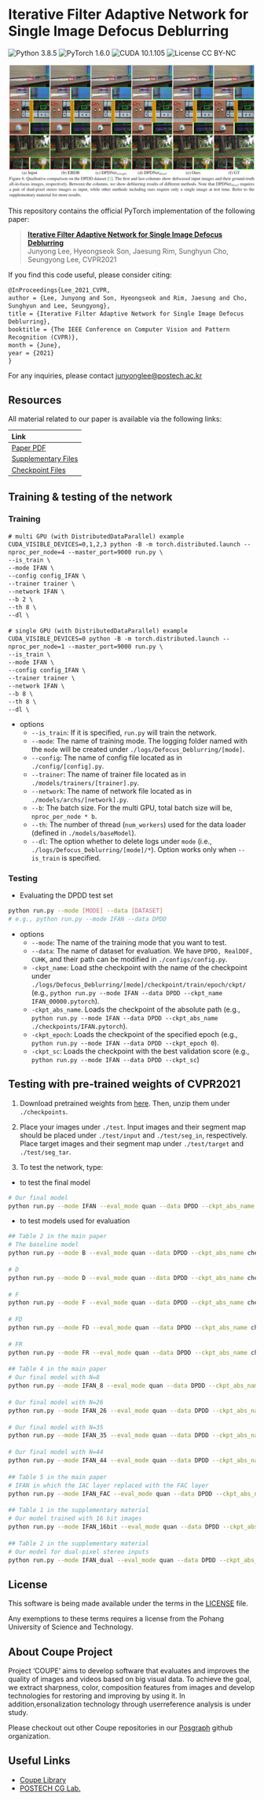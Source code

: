 
# Iterative Filter Adaptive Network for Single Image Defocus Deblurring
![Python 3.8.5](https://img.shields.io/badge/python-3.8.5-green.svg?style=plastic)
![PyTorch 1.6.0](https://img.shields.io/badge/PyTorch-1.6.0-green.svg?style=plastic)
![CUDA 10.1.105](https://img.shields.io/badge/CUDA-10.1.105-green.svg?style=plastic)
![License CC BY-NC](https://img.shields.io/badge/license-GNU_AGPv3-green.svg?style=plastic)

![Teaser image](./assets/figure.jpg)

This repository contains the official PyTorch implementation of the following paper:

> **[Iterative Filter Adaptive Network for Single Image Defocus Deblurring](http://cg.postech.ac.kr/papers/2020_CGI_JY.pdf)**<br>
> Junyong Lee, Hyeongseok Son, Jaesung Rim, Sunghyun Cho, Seungyong Lee, CVPR2021

If you find this code useful, please consider citing:
```
@InProceedings{Lee_2021_CVPR,
author = {Lee, Junyong and Son, Hyeongseok and Rim, Jaesung and Cho, Sunghyun and Lee, Seungyong},
title = {Iterative Filter Adaptive Network for Single Image Defocus Deblurring},
booktitle = {The IEEE Conference on Computer Vision and Pattern Recognition (CVPR)},
month = {June},
year = {2021}
}
```

For any inquiries, please contact [junyonglee@postech.ac.kr](mailto:junyonglee@postech.ac.kr)

## Resources

All material related to our paper is available via the following links:

| Link |
| :-------------- |
| [Paper PDF](https://drive.google.com/file/d/1mRVo3JefkgRd2VdJvG5M-8xWtvl60ZWg/view?usp=sharing) |
| [Supplementary Files](https://drive.google.com/file/d/1sQTGHEcko2HxoIvneyrot3bUabPrN5l1/view?usp=sharing) |
| [Checkpoint Files](https://drive.google.com/file/d/1Xl8cXmhlD1DjaYNcroRLMjYR3C9QplNs/view?usp=sharing) |

## Training & testing of the network
### Training
```
# multi GPU (with DistributedDataParallel) example
CUDA_VISIBLE_DEVICES=0,1,2,3 python -B -m torch.distributed.launch --nproc_per_node=4 --master_port=9000 run.py \
--is_train \
--mode IFAN \
--config config_IFAN \
--trainer trainer \
--network IFAN \
--b 2 \
--th 8 \
--dl \

# single GPU (with DistributedDataParallel) example
CUDA_VISIBLE_DEVICES=0 python -B -m torch.distributed.launch --nproc_per_node=1 --master_port=9000 run.py \
--is_train \
--mode IFAN \
--config config_IFAN \
--trainer trainer \
--network IFAN \
--b 8 \
--th 8 \
--dl \
```
* options
    * `--is_train`: If it is specified, `run.py` will train the network.  
    * `--mode`: The name of training mode. The logging folder named with the `mode` will be created under `./logs/Defocus_Deblurring/[mode]`. 
    * `--config`: The name of config file located as in `./config/[config].py`.
    * `--trainer`: The name of trainer  file located as in `./models/trainers/[trainer].py`.
    * `--network`: The name of network file located as in `./models/archs/[network].py`.
    * `--b`: The batch size. For the multi GPU, total batch size will be, `nproc_per_node * b`.
    * `--th`: The number of thread (`num_workers`) used for the data loader (defined in `./models/baseModel`).
    * `--dl`: The option whether to delete logs under `mode` (i.e., `./logs/Defocus_Deblurring/[mode]/*`). Option works only when `--is_train` is specified. 

### Testing
* Evaluating the DPDD test set
```bash
python run.py --mode [MODE] --data [DATASET]
# e.g., python run.py --mode IFAN --data DPDD
```
* options
    * `--mode`: The name of the training mode that you want to test.
    * `--data`: The name of dataset for evaluation. We have `DPDD, RealDOF, CUHK`, and their path can be modified in `./configs/config.py`.
    * `-ckpt_name`: Load sthe checkpoint with the name of the checkpoint under `./logs/Defocus_Deblurring/[mode]/checkpoint/train/epoch/ckpt/` (e.g., `python run.py --mode IFAN --data DPDD --ckpt_name IFAN_00000.pytorch`).
    * `-ckpt_abs_name`. Loads the checkpoint of the absolute path (e.g., `python run.py --mode IFAN --data DPDD --ckpt_abs_name ./checkpoints/IFAN.pytorch`).
    * `-ckpt_epoch`: Loads the checkpoint of the specified epoch (e.g., `python run.py --mode IFAN --data DPDD --ckpt_epoch 0`). 
    * `-ckpt_sc`: Loads the checkpoint with the best validation score (e.g., `python run.py --mode IFAN --data DPDD --ckpt_sc`)    

## Testing with pre-trained weights of CVPR2021
1. Download pretrained weights from [here](https://drive.google.com/file/d/1Xl8cXmhlD1DjaYNcroRLMjYR3C9QplNs/view?usp=sharing).
Then, unzip them under `./checkpoints`.

2. Place your images under `./test`. Input images and their segment map should be placed under `./test/input` and `./test/seg_in`, respectively. Place target images and their segment map under `./test/target` and `./test/seg_tar`. 

3. To test the network, type:
* to test the final model 
```bash
# Our final model 
python run.py --mode IFAN --eval_mode quan --data DPDD --ckpt_abs_name checkpoints/IFAN.pytorch
```

* to test models used for evaluation
```bash
## Table 2 in the main paper
# The baseline model
python run.py --mode B --eval_mode quan --data DPDD --ckpt_abs_name checkpoints/B.pytorch

# D
python run.py --mode D --eval_mode quan --data DPDD --ckpt_abs_name checkpoints/D.pytorch

# F
python run.py --mode F --eval_mode quan --data DPDD --ckpt_abs_name checkpoints/F.pytorch

# FD
python run.py --mode FD --eval_mode quan --data DPDD --ckpt_abs_name checkpoints/FD.pytorch

# FR
python run.py --mode FR --eval_mode quan --data DPDD --ckpt_abs_name checkpoints/FR.pytorch

## Table 4 in the main paper
# Our final model with N=8 
python run.py --mode IFAN_8 --eval_mode quan --data DPDD --ckpt_abs_name checkpoints/IFAN_8.pytorch

# Our final model with N=26
python run.py --mode IFAN_26 --eval_mode quan --data DPDD --ckpt_abs_name checkpoints/IFAN_26.pytorch

# Our final model with N=35
python run.py --mode IFAN_35 --eval_mode quan --data DPDD --ckpt_abs_name checkpoints/IFAN_35.pytorch

# Our final model with N=44
python run.py --mode IFAN_44 --eval_mode quan --data DPDD --ckpt_abs_name checkpoints/IFAN_44.pytorch

## Table 5 in the main paper
# IFAN in which the IAC layer replaced with the FAC layer
python run.py --mode IFAN_FAC --eval_mode quan --data DPDD --ckpt_abs_name checkpoints/IFAN_FAC.pytorch

## Table 1 in the supplementary material
# Our model trained with 16 bit images
python run.py --mode IFAN_16bit --eval_mode quan --data DPDD --ckpt_abs_name checkpoints/IFAN_16bit.pytorch

## Table 2 in the supplementary material
# Our model for dual-pixel stereo inputs
python run.py --mode IFAN_dual --eval_mode quan --data DPDD --ckpt_abs_name checkpoints/IFAN_dual.pytorch
```

## License ##
This software is being made available under the terms in the [LICENSE](LICENSE) file.

Any exemptions to these terms requires a license from the Pohang University of Science and Technology.

## About Coupe Project ##
Project ‘COUPE’ aims to develop software that evaluates and improves the quality of images and videos based on big visual data. To achieve the goal, we extract sharpness, color, composition features from images and develop technologies for restoring and improving by using it. In addition,ersonalization technology through userreference analysis is under study.  
    
Please checkout out other Coupe repositories in our [Posgraph](https://github.com/posgraph) github organization.

## Useful Links ##
* [Coupe Library](http://coupe.postech.ac.kr/)
* [POSTECH CG Lab.](http://cg.postech.ac.kr/)
